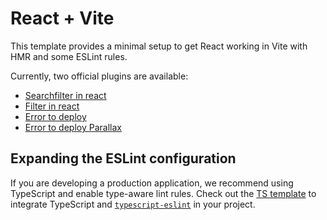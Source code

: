 # React + Vite

This template provides a minimal setup to get React working in Vite with HMR and some ESLint rules.

Currently, two official plugins are available:

- [Searchfilter in react](https://canvas.ehb.be/courses/40436/pages/exercise-03-search-filter?module_item_id=780712)
- [Filter in react](https://retool.com/blog/filtering-data-in-react-filter-map-and-for-loops#filtering-in-react)
- [Error to deploy](https://vite.dev/guide/static-deploy)
- [Error to deploy Parallax](https://youtu.be/fuGu-Ponjf8?si=LMhyaossDNcPn9kv)

## Expanding the ESLint configuration

If you are developing a production application, we recommend using TypeScript and enable type-aware lint rules. Check out the [TS template](https://github.com/vitejs/vite/tree/main/packages/create-vite/template-react-ts) to integrate TypeScript and [`typescript-eslint`](https://typescript-eslint.io) in your project.
